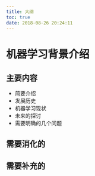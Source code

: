 ```yaml
---
title: 大纲
toc: true
date: 2018-08-26 20:24:11
---
```

# 机器学习背景介绍


## 主要内容


- 简要介绍
- 发展历史
- 机器学习现状
- 未来的探讨
- 需要明确的几个问题



## 需要消化的



## 需要补充的
